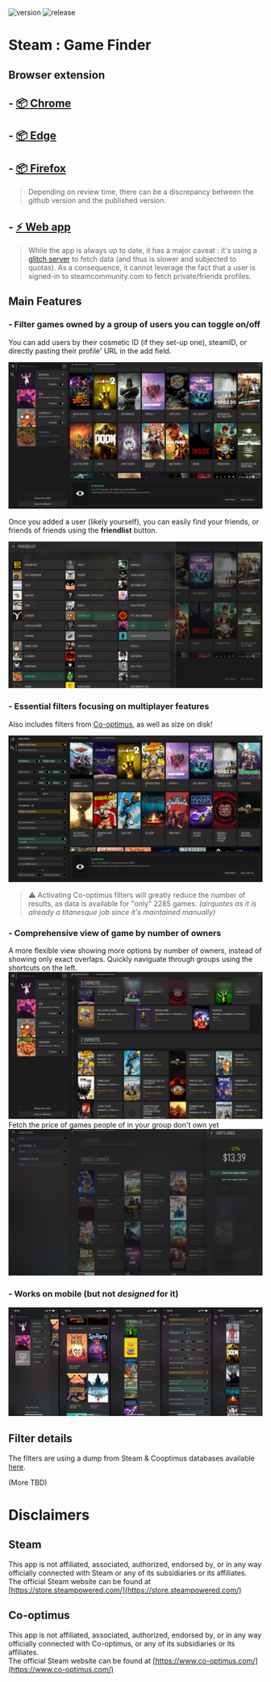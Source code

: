 ![version](https://img.shields.io/badge/dynamic/json?color=ed1e79&label=version&query=version&url=https://github.com/Nebukam/steam-game-finder/raw/main//package.json)
![release](https://img.shields.io/badge/license-MIT-black.svg)

# Steam : Game Finder

## Browser extension

## - [:package: **Chrome**](https://chrome.google.com/webstore/detail/steam-game-finder/aagflcmpdhjkbgmbjmidndegeabadeip)
## - [:package: **Edge**](https://microsoftedge.microsoft.com/addons/detail/steam-game-finder/okpoofcmlpdkbogkmnlmpemgkfalebkp)
## - [:package: **Firefox**](https://addons.mozilla.org/en-US/firefox/addon/steam-game-finder/)

> Depending on review time, there can be a discrepancy between the github version and the published version.

## - [:zap: **Web app**](https://nebukam.github.io/steam-game-finder/pwa/)
> While the app is always up to date, it has a major caveat : it's using a [glitch server](https://glitch.com/edit/#!/steam-game-finder-server) to fetch data (and thus is slower and subjected to quotas). As a consequence, it cannot leverage the fact that a user is signed-in to steamcommunity.com to fetch private/friends profiles.

## Main Features
### - Filter games owned by a group of users you can toggle on/off
You can add users by their cosmetic ID (if they set-up one), steamID, or directly pasting their profile' URL in the add field.

![Landing page](https://github.com/Nebukam/steam-game-finder/raw/main/assets/screenshots/001.png)

Once you added a user (likely yourself), you can easily find your friends, or friends of friends using the **friendlist** button.  

![Friendlist view](https://github.com/Nebukam/steam-game-finder/raw/main/assets/screenshots/002.png)

### - Essential filters focusing on multiplayer features
Also includes filters from [Co-optimus](https://www.co-optimus.com/), as well as size on disk!

![Filter view](https://github.com/Nebukam/steam-game-finder/raw/main/assets/screenshots/003.png)
> :warning: Activating Co-optimus filters will greatly reduce the number of results, as data is available for "only" 2285 games. *(airquotes as it is already a titanesque job since it's maintained manually)*

### - Comprehensive view of game by number of owners
A more flexible view showing more options by number of owners, instead of showing only exact overlaps. Quickly naviguate through groups using the shortcuts on the left.
![Owner groups](https://github.com/Nebukam/steam-game-finder/raw/main/assets/screenshots/004.png)
Fetch the price of games people of in your group don't own yet
![Fetch price](https://github.com/Nebukam/steam-game-finder/raw/main/assets/screenshots/005.png)

### - Works on mobile (but not _designed_ for it)

![Mobile screenshots](https://github.com/Nebukam/steam-game-finder/raw/main/assets/screenshots/mobile.png)

## Filter details
The filters are using a dump from Steam & Cooptimus databases available [here](https://github.com/Nebukam/steam-db).


(More TBD)


# Disclaimers

## Steam

This app is not affiliated, associated, authorized, endorsed by, or in any way officially connected with Steam or any of its subsidiaries or its affiliates.  
The official Steam website can be found at [https://store.steampowered.com/](https://store.steampowered.com/)

## Co-optimus

This app is not affiliated, associated, authorized, endorsed by, or in any way officially connected with Co-optimus, or any of its subsidiaries or its affiliates.  
The official Steam website can be found at [https://www.co-optimus.com/](https://www.co-optimus.com/)